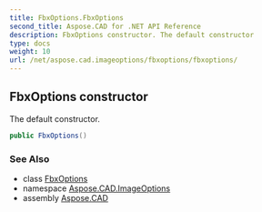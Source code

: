 ```yaml
---
title: FbxOptions.FbxOptions
second_title: Aspose.CAD for .NET API Reference
description: FbxOptions constructor. The default constructor
type: docs
weight: 10
url: /net/aspose.cad.imageoptions/fbxoptions/fbxoptions/
---
```

## FbxOptions constructor

The default constructor.

```csharp
public FbxOptions()
```

### See Also

* class [FbxOptions](../)
* namespace [Aspose.CAD.ImageOptions](../../fbxoptions/)
* assembly [Aspose.CAD](../../../)


